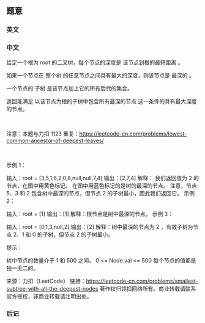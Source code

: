 ## 题意

### 英文

### 中文

给定一个根为 root 的二叉树，每个节点的深度是 该节点到根的最短距离 。

如果一个节点在 整个树 的任意节点之间具有最大的深度，则该节点是 最深的 。

一个节点的 子树 是该节点加上它的所有后代的集合。

返回能满足 以该节点为根的子树中包含所有最深的节点 这一条件的具有最大深度的节点。

 

注意：本题与力扣 1123 重复：https://leetcode-cn.com/problems/lowest-common-ancestor-of-deepest-leaves/

 

示例 1：



输入：root = [3,5,1,6,2,0,8,null,null,7,4]
输出：[2,7,4]
解释：
我们返回值为 2 的节点，在图中用黄色标记。
在图中用蓝色标记的是树的最深的节点。
注意，节点 5、3 和 2 包含树中最深的节点，但节点 2 的子树最小，因此我们返回它。
示例 2：

输入：root = [1]
输出：[1]
解释：根节点是树中最深的节点。
示例 3：

输入：root = [0,1,3,null,2]
输出：[2]
解释：树中最深的节点为 2 ，有效子树为节点 2、1 和 0 的子树，但节点 2 的子树最小。
 

提示：

树中节点的数量介于 1 和 500 之间。
0 <= Node.val <= 500
每个节点的值都是独一无二的。

来源：力扣（LeetCode）
链接：https://leetcode-cn.com/problems/smallest-subtree-with-all-the-deepest-nodes
著作权归领扣网络所有。商业转载请联系官方授权，非商业转载请注明出处。

### 后记